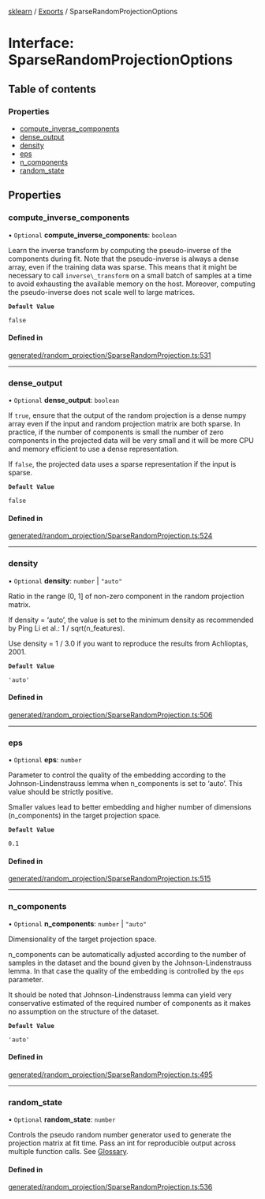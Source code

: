 [sklearn](../readme.md) / [Exports](../modules.md) / SparseRandomProjectionOptions

# Interface: SparseRandomProjectionOptions

## Table of contents

### Properties

- [compute\_inverse\_components](SparseRandomProjectionOptions.md#compute_inverse_components)
- [dense\_output](SparseRandomProjectionOptions.md#dense_output)
- [density](SparseRandomProjectionOptions.md#density)
- [eps](SparseRandomProjectionOptions.md#eps)
- [n\_components](SparseRandomProjectionOptions.md#n_components)
- [random\_state](SparseRandomProjectionOptions.md#random_state)

## Properties

### compute\_inverse\_components

• `Optional` **compute\_inverse\_components**: `boolean`

Learn the inverse transform by computing the pseudo-inverse of the components during fit. Note that the pseudo-inverse is always a dense array, even if the training data was sparse. This means that it might be necessary to call `inverse\_transform` on a small batch of samples at a time to avoid exhausting the available memory on the host. Moreover, computing the pseudo-inverse does not scale well to large matrices.

**`Default Value`**

`false`

#### Defined in

[generated/random_projection/SparseRandomProjection.ts:531](https://github.com/transitive-bullshit/scikit-learn-ts/blob/367336a/packages/sklearn/src/generated/random_projection/SparseRandomProjection.ts#L531)

___

### dense\_output

• `Optional` **dense\_output**: `boolean`

If `true`, ensure that the output of the random projection is a dense numpy array even if the input and random projection matrix are both sparse. In practice, if the number of components is small the number of zero components in the projected data will be very small and it will be more CPU and memory efficient to use a dense representation.

If `false`, the projected data uses a sparse representation if the input is sparse.

**`Default Value`**

`false`

#### Defined in

[generated/random_projection/SparseRandomProjection.ts:524](https://github.com/transitive-bullshit/scikit-learn-ts/blob/367336a/packages/sklearn/src/generated/random_projection/SparseRandomProjection.ts#L524)

___

### density

• `Optional` **density**: `number` \| ``"auto"``

Ratio in the range (0, 1\] of non-zero component in the random projection matrix.

If density = ‘auto’, the value is set to the minimum density as recommended by Ping Li et al.: 1 / sqrt(n\_features).

Use density = 1 / 3.0 if you want to reproduce the results from Achlioptas, 2001.

**`Default Value`**

`'auto'`

#### Defined in

[generated/random_projection/SparseRandomProjection.ts:506](https://github.com/transitive-bullshit/scikit-learn-ts/blob/367336a/packages/sklearn/src/generated/random_projection/SparseRandomProjection.ts#L506)

___

### eps

• `Optional` **eps**: `number`

Parameter to control the quality of the embedding according to the Johnson-Lindenstrauss lemma when n\_components is set to ‘auto’. This value should be strictly positive.

Smaller values lead to better embedding and higher number of dimensions (n\_components) in the target projection space.

**`Default Value`**

`0.1`

#### Defined in

[generated/random_projection/SparseRandomProjection.ts:515](https://github.com/transitive-bullshit/scikit-learn-ts/blob/367336a/packages/sklearn/src/generated/random_projection/SparseRandomProjection.ts#L515)

___

### n\_components

• `Optional` **n\_components**: `number` \| ``"auto"``

Dimensionality of the target projection space.

n\_components can be automatically adjusted according to the number of samples in the dataset and the bound given by the Johnson-Lindenstrauss lemma. In that case the quality of the embedding is controlled by the `eps` parameter.

It should be noted that Johnson-Lindenstrauss lemma can yield very conservative estimated of the required number of components as it makes no assumption on the structure of the dataset.

**`Default Value`**

`'auto'`

#### Defined in

[generated/random_projection/SparseRandomProjection.ts:495](https://github.com/transitive-bullshit/scikit-learn-ts/blob/367336a/packages/sklearn/src/generated/random_projection/SparseRandomProjection.ts#L495)

___

### random\_state

• `Optional` **random\_state**: `number`

Controls the pseudo random number generator used to generate the projection matrix at fit time. Pass an int for reproducible output across multiple function calls. See [Glossary](../../glossary.html#term-random_state).

#### Defined in

[generated/random_projection/SparseRandomProjection.ts:536](https://github.com/transitive-bullshit/scikit-learn-ts/blob/367336a/packages/sklearn/src/generated/random_projection/SparseRandomProjection.ts#L536)
